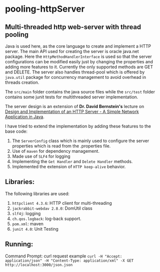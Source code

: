 # pooling-httpServer

Multi-threaded http web-server with thread pooling
---

Java is used here, as the core language to create and implement a HTTP server. The main API used for creating the server is oracle java.net package. Here the `HttpMethodHandlerInterface` is used so that the server configurations can be modified easily just by changing the properties and adding more features to it. Currently the only supported methods are GET and DELETE. The server also handles thread-pool which is offered by `java.util` package for concurrency management to avoid overhead in threads creation.  

The `src/main` folder contains the java source files while the `src/test` folder contains some junit tests for multithreaded server implementation. 

The server design is an extension of __Dr. David Bernstein's__ lecture on [Design and Implementation of an HTTP Server - A Simple  Network Application in Java](https://users.cs.jmu.edu/bernstdh/web/common/lectures/slides_http-server-example_java.php). 

I have tried to extend the implementation by adding these features to the base code: 

1. The `ServerConfig` class which is mainly used to configure the server properties which is read from the .properties file.
2. Use of `maven` for dependency management.
3. Made use of `SLF4` for logging 
4. Implementing the `Get Handler` and `Delete Handler` methods. 
5. Implemented the extension of `HTTP keep-alive` behavior.
 
Libraries:
---
The following libraries are used:

1. `httpclient 4.3.6`: HTTP client for multi-threading
2. `jackrabbit-webdav 2.8.0`: DomUtil class
3. `slf4j`: logging
4. `ch.qos.logback`: log-back support.
5. `pom.xml`: maven 
6. `junit 4.0`: Unit Testing

Running:
---
Command Prompt:
curl request example
`curl -H "Accept: application/json" -H "Content-Type: application/xml" -X GET http://localhost:3000/json.json`

